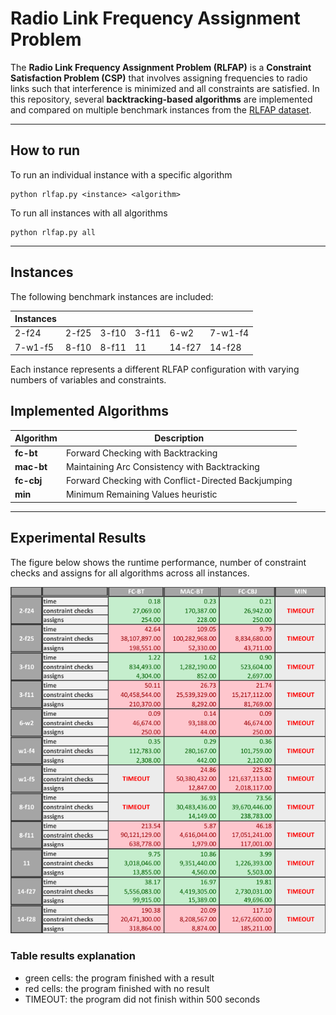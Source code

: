 # Radio Link Frequency Assignment Problem

The **Radio Link Frequency Assignment Problem (RLFAP)** is a **Constraint Satisfaction Problem (CSP)** that involves assigning frequencies to radio links such that interference is minimized and all constraints are satisfied.
In this repository, several **backtracking-based algorithms** are implemented and compared on multiple benchmark instances from the [RLFAP dataset](https://miat.inrae.fr/schiex/rlfap.shtml).

---

## How to run
To run an individual instance with a specific algorithm 
```
python rlfap.py <instance> <algorithm>
```
To run all instances with all algorithms
```
python rlfap.py all
```

---

## Instances
The following benchmark instances are included:

| Instances | | | | | |
| -------- | -------- | -------- | -------- | -------- | -------- |
| 2-f24 | 2-f25 | 3-f10 | 3-f11 | 6-w2 | 7-w1-f4 |
| 7-w1-f5 | 8-f10 | 8-f11 | 11 | 14-f27 | 14-f28 |

Each instance represents a different RLFAP configuration with varying numbers of variables and constraints.


## Implemented Algorithms

| Algorithm | Description |
|------------|-------------|
| **fc-bt** | Forward Checking with Backtracking |
| **mac-bt** | Maintaining Arc Consistency with Backtracking |
| **fc-cbj** | Forward Checking with Conflict-Directed Backjumping |
| **min** | Minimum Remaining Values heuristic |

---

## Experimental Results

The figure below shows the runtime performance, number of constraint checks and assigns for all algorithms across all instances.

![Results](results.png)

### Table results explanation
- green cells: the program finished with a result
- red cells: the program finished with no result
- TIMEOUT: the program did not finish within 500 seconds


